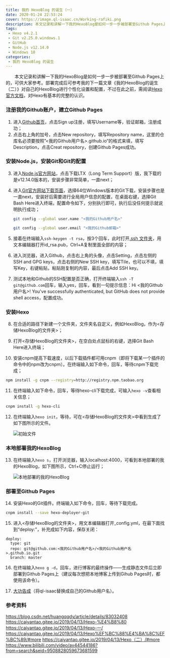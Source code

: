 ```yaml
---
title: 我的 HexoBlog 的诞生（一）
date: 2020-01-24 22:53:24
cover: https://image.ql-isaac.cn/Working-rafiki.png
description: 本文记录和讲解一下我的HexoBlog是如何一步一步被部署至Github Pages上的，可供大家参考。部署完成后可参考我的下一篇文章《我的HexoBlog的诞生（二）》对自己的HexoBlog进行个性化设置和配置，不过在此之前，需阅读Hexo官方文档，对Hexo有基本的完整的认识。
tags:
 - Hexo v4.2.1
 - Git v2.25.0.windows.1
 - GitHub
 - Node.js v12.14.0
 - Windows 10
categories: 
 - 我的 HexoBlog 的诞生
---
```


　　本文记录和讲解一下我的HexoBlog是如何一步一步被部署至Github Pages上的，可供大家参考。部署完成后可参考我的下一篇文章《我的HexoBlog的诞生（二）》对自己的HexoBlog进行个性化设置和配置，不过在此之前，需阅读[Hexo官方文档](https://hexo.io/zh-cn/docs/)，对Hexo有基本的完整的认识。

### 注册我的Github账户，建立Github Pages

1. 进入[Github首页](http://github.com/)，点击Sign up注册，填写Username等，验证邮箱，注册成功；
2. 点击右上角的加号，点击New repository，填写Repository name，这里的仓库名必须要按照”<我的Github用户名>.github.io“的格式来填，填写Description，点击Creat repository，创建Github Pages成功。

### 安装Node.js，安装Git和Git的配置

3. 进入[Node.js官方网站](https://nodejs.org/)，点击下载LTX（Long Term Support）版，我下载的是v12.14.0版本的，安装步骤非常简单，一直next；

4. 进入[Git官方网站下载页面](https://git-scm.com/downloads)，选择64位Windows版本的Git下载，安装步骤也是一直next，安装好后需要进行全局用户信息的配置，在桌面右键，选择Git Bash Here进入终端，配置命令如下，分别执行即可，执行后没任何提示就说明执行成功；

   ```bash
   git config --global user.name "<我的Github用户名>"
   ```

   ```bash
   git config --global user.email "<我的Github邮箱>"
   ```

5. 接着在终端输入`ssh-keygen -t rsa`，按3个回车，此时打开[.ssh 文件夹](C:\\Users\\<我的Windows用户名>\\.ssh)，用文本编辑器打开id_rsa.pub，Ctrl+A复制里面全部的内容；

6. 进入浏览器，进入Github，点击右上角的头像，点击Setting，点击左侧的SSH and GPG keys，点击右侧的New SSH key，填写Tile，也可以不填，填写Key，右键粘贴，粘贴刚复制的内容，最后点击Add SSH key。

7. 测试本地和Github的SSH配置是否正确，打开终端输入`ssh -T git@github.com`回车，输入yes，回车，看到一句提示信息：Hi <我的Github用户名>! You've successfully authenticated, but GitHub does not provide shell access，配置成功。

### 安装Hexo

8. 在合适的路径下新建一个文件夹，文件夹名自定义，例如HexoBlog，作为<存储HexoBlog的文件夹>；

9. 打开<存储HexoBlog的文件夹>，在空白处点鼠标的右键，选择Git Bash Here进入终端；

10. 安装cnpm提高下载速度，以后下载插件都可用cnpm（即将下载某一个插件的命令中的npm改为cnpm）。在终端输入如下命令，回车，等待cnpm下载完成；

   ```bash
   npm install -g cnpm --registry=http://registry.npm.taobao.org
   ```

11. 在终端输入如下命令，回车，等待hexo-cli下载完成，可输入`hexo -v`查看相关信息；

   ```bash
   cnpm install -g hexo-cli
   ```

12. 在终端输入`hexo init`，等待，可在<存储HexoBlog的文件夹>中看到生成了如下图所示的文件。

    ![初始文件](https://image.ql-isaac.cn/初始文件.png)

### 本地部署我的HexoBlog

13. 在终端输入`hexo s`，打开浏览器，输入localhost:4000，可看到本地部署的我的HexoBlog，如下图所示，Ctrl+C停止运行；

    ![本地部署的我的HexoBlog](https://image.ql-isaac.cn/本地部署的我的HexoBlog.png)

### 部署至Github Pages

14. 安装Hexo的Git插件。终端输入如下命令，回车，等待下载完成。

   ```bash
   cnpm install --save hexo-deployer-git
   ```

15. 进入<存储HexoBlog的文件夹>，用文本编辑器打开_config.yml，在最下面找到“deploy:"，补充成如下内容，保存关闭：

   ```
   deploy:  
     type: git  
     repo: git@github.com:<我的Github用户名>/<我的Github用户名>.github.io.git         
     branch: master
   ```

16. 在终端输入`hexo g -d`，回车，进行博客的最终操作——生成静态文件后立即部署到Github Pages上（建议每次想把本地博客上传到Gihub Pages时，都使用该命令）。

17. [大功告成](https://ql-isaac.github.io)（将ql-isaac替换成自己的Github用户名）。


### 参考资料

https://blog.csdn.net/huangqqdy/article/details/83032408
https://caiyantao.gitee.io/2019/04/13/Hexo-%E4%B8%80
https://caiyantao.gitee.io/2019/04/13/Hexo-一/
https://caiyantao.gitee.io/2019/04/13/Hexo%EF%BC%88%E4%BA%8C%EF%BC%89/#more
https://caiyantao.gitee.io/2019/04/13/Hexo（二）/#more
https://www.bilibili.com/video/av44544186?from=search&seid=9508828059673681599